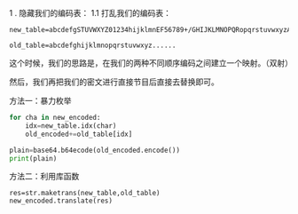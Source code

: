 1 . 隐藏我们的编码表：
1.1 打乱我们的编码表：
```
new_table=abcdefgSTUVWXYZ01234hijklmnEF56789+/GHIJKLMNOPQRopqrstuvwxyzABCD

old_table=abcdefghijklmnopqrstuvwxyz......
```

这个时候，我们的思路是，在我们的两种不同顺序编码之间建立一个映射。（双射）

然后，我们再把我们的密文进行直接节目后直接去替换即可。


方法一：暴力枚举
```python
for cha in new_encoded:
	idx=new_table.idx(char)
	old_encoded+=old_table[idx]

plain=base64.b64ecode(old_encoded.encode())
print(plain)
```

方法二：利用库函数
```
res=str.maketrans(new_table,old_table)
new_encoded.translate(res)
```